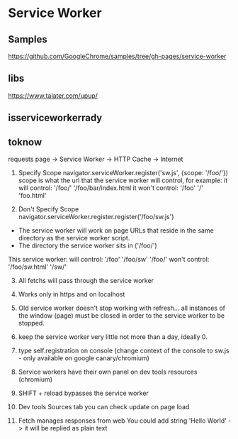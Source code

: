 # Service Worker

## Samples
https://github.com/GoogleChrome/samples/tree/gh-pages/service-worker

## libs
https://www.talater.com/upup/

## isserviceworkerrady

## toknow

requests
page -> Service Worker -> HTTP Cache -> Internet

1. Specify Scope 
navigator.serviceWorker.register('sw.js', {scope: '/foo/'})
scope is what the url that the service worker will control, for example:
it will control: '/foo/'    '/foo/bar/index.html
it won't control: '/foo'    '/'    'foo.html'

2. Don't Specify Scope 
navigator.serviceWorker.register.register('/foo/sw.js')

- The service worker will work on page URLs that reside in the same directory as the service worker script.
- The directory the service worker sits in ('/foo/')

This service worker:
will control: '/foo'    '/foo/sw'      '/foo/'
won't control: '/foo/sw.html'     '/sw/'  
  
3. All fetchs will pass through the service worker

4. Works only in https and on localhost

5. Old service worker doesn't stop working with refresh... all instances of the window (page)
must be closed in order to the service worker to be stopped.

6. keep the service worker very little not more than a day, ideally 0.

7. type self.registration on console (change context of the console to sw.js - only available on google canary/chromium)

8. Service workers have their own panel on dev tools resources (chromium)

9. SHIFT + reload bypasses the service worker

10. Dev tools Sources tab you can check update on page load

11. Fetch manages responses from web
You could add string 'Hello World' -> it will be replied as plain text